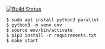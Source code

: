 [![Build Status](https://api.travis-ci.org/RedBug312/reverse-two-factor-auth.svg?branch=master)](https://travis-ci.com/RedBug312/reverse-two-factor-auth)

```shell
$ sudo apt install python3 parallel
$ python3 -m venv env
$ source env/bin/activate
$ pip3 install -r requirements.txt
$ make start
```
